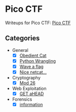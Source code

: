 # Pico CTF
Writeups for Pico CTF: [Pico CTF](https://picoctf.org/)

## Categories
- General
  - [X] [Obedient Cat](General/Obedient%20Cat.md)
  - [X] [Python Wrangling](General/Python%20Wrangling.md)
  - [X] [Wave a flag](General/Wave%20a%20flag.md)
  - [X] [Nice netcat...](General/Nice%20netcat....md)
- Cryptography
  - [X] [Mod 26](Crypthography/Mod%2026.md)
- Web Exploitation
  - [X] [GET aHEAD](Web%20Exploitation/GET%20aHEAD.md)
- Forensics
  - [X] [information](Forensics/information.md)